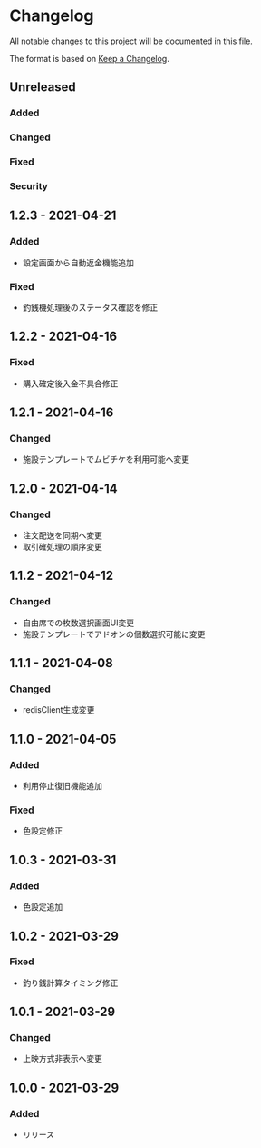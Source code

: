 # Changelog
All notable changes to this project will be documented in this file.

The format is based on [Keep a Changelog](http://keepachangelog.com/).

## Unreleased
### Added

### Changed

### Fixed

### Security

## 1.2.3 - 2021-04-21
### Added
 - 設定画面から自動返金機能追加
### Fixed
 - 釣銭機処理後のステータス確認を修正

## 1.2.2 - 2021-04-16
### Fixed
 - 購入確定後入金不具合修正

## 1.2.1 - 2021-04-16
### Changed
 - 施設テンプレートでムビチケを利用可能へ変更

## 1.2.0 - 2021-04-14
### Changed
 - 注文配送を同期へ変更
 - 取引確処理の順序変更

## 1.1.2 - 2021-04-12
### Changed
 - 自由席での枚数選択画面UI変更
 - 施設テンプレートでアドオンの個数選択可能に変更

## 1.1.1 - 2021-04-08
### Changed
 - redisClient生成変更

## 1.1.0 - 2021-04-05
### Added
 - 利用停止復旧機能追加
### Fixed
 - 色設定修正

## 1.0.3 - 2021-03-31
### Added
 - 色設定追加

## 1.0.2 - 2021-03-29
### Fixed
 - 釣り銭計算タイミング修正

## 1.0.1 - 2021-03-29
### Changed
 - 上映方式非表示へ変更

## 1.0.0 - 2021-03-29
### Added
 - リリース